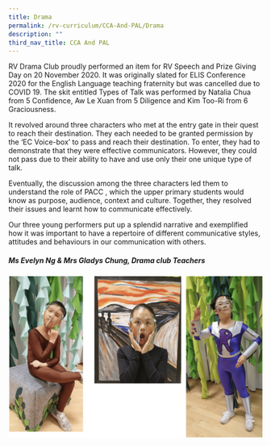 ```yaml
---
title: Drama
permalink: /rv-curriculum/CCA-And-PAL/Drama
description: ""
third_nav_title: CCA And PAL
---
```

  
RV Drama Club proudly performed an item for RV Speech and Prize Giving Day on 20 November 2020. It was originally slated for ELIS Conference 2020 for the English Language teaching fraternity but was cancelled due to COVID 19. The skit entitled Types of Talk was performed by Natalia Chua from 5 Confidence, Aw Le Xuan from 5 Diligence and Kim Too-Ri from 6 Graciousness.

It revolved around three characters who met at the entry gate in their quest to reach their destination. They each needed to be granted permission by the ‘EC Voice-box’ to pass and reach their destination. To enter, they had to demonstrate that they were effective communicators. However, they could not pass due to their ability to have and use only their one unique type of talk.

Eventually, the discussion among the three characters led them to understand the role of PACC , which the upper primary students would know as purpose, audience, context and culture. Together, they resolved their issues and learnt how to communicate effectively.

Our three young performers put up a splendid narrative and exemplified how it was important to have a repertoire of different communicative styles, attitudes and behaviours in our communication with others.  

##### Ms Evelyn Ng & Mrs Gladys Chung, Drama club Teachers

![](/images/RV%20Curriculum/CCA%20and%20PAL/Drama/photo_6235498026902859978_w.png)


